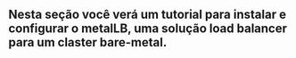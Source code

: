 

## Nesta seção você verá um tutorial para instalar e configurar o metalLB, uma solução load balancer para um claster bare-metal.
